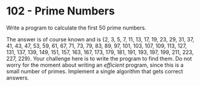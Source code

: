 # 102 - Prime Numbers

Write a program to calculate the first 50 prime numbers.

The answer is of course known and is {2, 3, 5, 7, 11, 13, 17, 19, 23, 29, 31, 37, 41, 43, 47, 53, 59, 61, 67, 71, 73, 79, 83, 89, 97, 101, 103, 107, 109, 113, 127, 131, 137, 139, 149, 151, 157, 163, 167, 173, 179, 181, 191, 193, 197, 199, 211, 223, 227, 229}. Your challenge here is to write the program to find them. Do not worry for the moment about writing an *efficient* program, since this is a small number of primes. Implement a single algorithm that gets correct answers.


